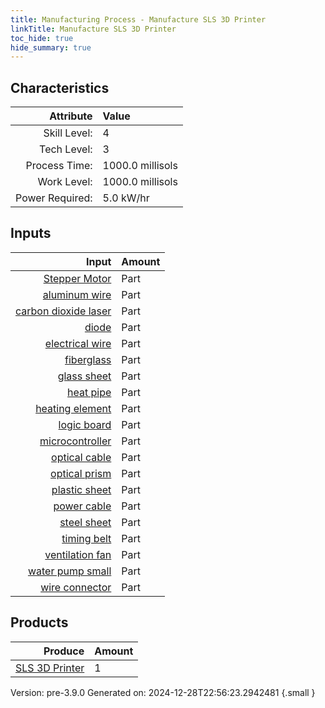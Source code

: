```yaml
---
title: Manufacturing Process - Manufacture SLS 3D Printer
linkTitle: Manufacture SLS 3D Printer
toc_hide: true
hide_summary: true
---
```



## Characteristics

| Attribute      | Value |
|--------:|:------|
|Skill Level:|4|
|Tech Level:|3|
|Process Time:|1000.0 millisols|
|Work Level:|1000.0 millisols|
|Power Required:|5.0 kW/hr|

## Inputs

| Input      | Amount |
|--------:|:------|
|[Stepper Motor](/docs/definitions/part/stepper-motor)|Part|3|
|[aluminum wire](/docs/definitions/part/aluminum-wire)|Part|10|
|[carbon dioxide laser](/docs/definitions/part/carbon-dioxide-laser)|Part|2|
|[diode](/docs/definitions/part/diode)|Part|5|
|[electrical wire](/docs/definitions/part/electrical-wire)|Part|5|
|[fiberglass](/docs/definitions/part/fiberglass)|Part|2|
|[glass sheet](/docs/definitions/part/glass-sheet)|Part|1|
|[heat pipe](/docs/definitions/part/heat-pipe)|Part|2|
|[heating element](/docs/definitions/part/heating-element)|Part|2|
|[logic board](/docs/definitions/part/logic-board)|Part|3|
|[microcontroller](/docs/definitions/part/microcontroller)|Part|2|
|[optical cable](/docs/definitions/part/optical-cable)|Part|3|
|[optical prism](/docs/definitions/part/optical-prism)|Part|3|
|[plastic sheet](/docs/definitions/part/plastic-sheet)|Part|2|
|[power cable](/docs/definitions/part/power-cable)|Part|1|
|[steel sheet](/docs/definitions/part/steel-sheet)|Part|5|
|[timing belt](/docs/definitions/part/timing-belt)|Part|3|
|[ventilation fan](/docs/definitions/part/ventilation-fan)|Part|1|
|[water pump small](/docs/definitions/part/water-pump-small)|Part|2|
|[wire connector](/docs/definitions/part/wire-connector)|Part|10|

## Products


| Produce      | Amount |
|--------:|:------|
|[SLS 3D Printer](/docs/definitions/part/sls-3d-printer)|1|


Version: pre-3.9.0 Generated on: 2024-12-28T22:56:23.2942481
{.small }


